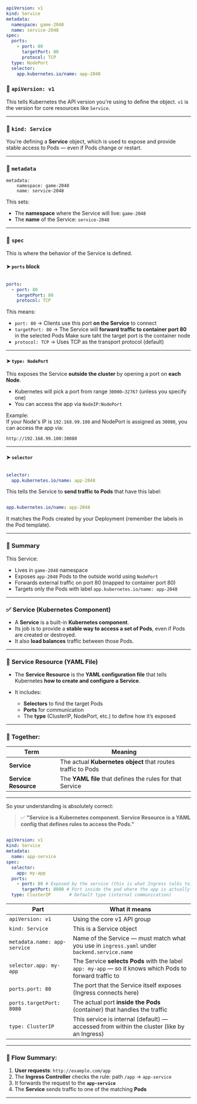 

```yaml


apiVersion: v1
kind: Service
metadata:
  namespace: game-2048
  name: service-2048
spec:
  ports:
    - port: 80
      targetPort: 80
      protocol: TCP
  type: NodePort
  selector:
    app.kubernetes.io/name: app-2048

```


### 🔹 `apiVersion: v1`

This tells Kubernetes the API version you're using to define the object. `v1` is the version for core resources like `Service`.

---

### 🔹 `kind: Service`

You're defining a **Service** object, which is used to expose and provide stable access to Pods — even if Pods change or restart.

---

### 🔹 `metadata`

```
metadata:   
	namespace: game-2048   
	name: service-2048
```

This sets:

- The **namespace** where the Service will live: `game-2048`
- The **name** of the Service: `service-2048`

---

### 🔹 `spec`

This is where the behavior of the Service is defined.

#### ➤ `ports` block

```yaml

ports:
  - port: 80
    targetPort: 80
    protocol: TCP

```
This means:
- `port: 80` → Clients use this port **on the Service** to connect
- `targetPort: 80` → The Service will **forward traffic to container port 80** in the selected Pods
Make sure taht the target port is the container node
- `protocol: TCP` → Uses TCP as the transport protocol (default)

---

#### ➤ `type: NodePort`

This exposes the Service **outside the cluster** by opening a port on **each Node**.

- Kubernetes will pick a port from range `30000–32767` (unless you specify one)
- You can access the app via `NodeIP:NodePort`
    

Example:  
If your Node's IP is `192.168.99.100` and NodePort is assigned as `30080`, you can access the app via:

`http://192.168.99.100:30080`


---

#### ➤ `selector`

```yaml

selector:
  app.kubernetes.io/name: app-2048

```

This tells the Service to **send traffic to Pods** that have this label:

```yaml

app.kubernetes.io/name: app-2048

```

It matches the Pods created by your Deployment (remember the labels in the Pod template).

---

### 🔁 Summary

This Service:

- Lives in `game-2048` namespace
- Exposes `app-2048` Pods to the outside world using `NodePort`
- Forwards external traffic on port 80 (mapped to container port 80)
- Targets only the Pods with label `app.kubernetes.io/name: app-2048`



----



### ✅ **Service** (Kubernetes Component)

- A **Service** is a built-in **Kubernetes component**.
- Its job is to provide a **stable way to access a set of Pods**, even if Pods are created or destroyed.
- It also **load balances** traffic between those Pods.


---

### 📄 **Service Resource** (YAML File)

- The **Service Resource** is the **YAML configuration file** that tells Kubernetes **how to create and configure a Service**.
    
- It includes:
    
    - **Selectors** to find the target Pods
    - **Ports** for communication
    - The **type** (ClusterIP, NodePort, etc.) to define how it’s exposed

---

### 🔄 Together:

|Term|Meaning|
|---|---|
|**Service**|The actual **Kubernetes object** that routes traffic to Pods|
|**Service Resource**|The **YAML file** that defines the rules for that Service|

---

So your understanding is absolutely correct:

> ✅ **"Service is a Kubernetes component. Service Resource is a YAML config that defines rules to access the Pods."**




```yaml

apiVersion: v1
kind: Service
metadata:
  name: app-service
spec:
  selector:
    app: my-app
  ports:
    - port: 80 # Exposed by the service (this is what Ingress talks to)
      targetPort: 8080 # Port inside the pod where the app is actually running
  type: ClusterIP       # Default type (internal communication)

```



| Part                         | What it means                                                                                            |
| ---------------------------- | -------------------------------------------------------------------------------------------------------- |
| `apiVersion: v1`             | Using the core v1 API group                                                                              |
| `kind: Service`              | This is a Service object                                                                                 |
| `metadata.name: app-service` | Name of the Service — must match what you use in `ingress.yaml` under `backend.service.name`             |
| `selector.app: my-app`       | The Service **selects Pods** with the label `app: my-app` — so it knows which Pods to forward traffic to |
| `ports.port: 80`             | The port that the Service itself exposes (Ingress connects here)                                         |
| `ports.targetPort: 8080`     | The actual port **inside the Pods** (container) that handles the traffic                                 |
| `type: ClusterIP`            | This service is internal (default) — accessed from within the cluster (like by an Ingress)               |


---

### 🔁 Flow Summary:

1. **User requests**: `http://example.com/app`
2. The **Ingress Controller** checks the rule: path `/app` → `app-service`
3. It forwards the request to the **`app-service`**
4. The **Service** sends traffic to one of the matching **Pods**

---


